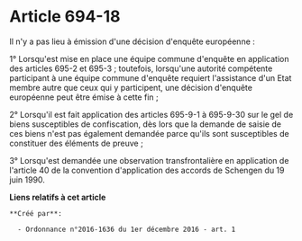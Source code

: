 # Article 694-18

Il n'y a pas lieu à émission d'une décision d'enquête européenne : 

1° Lorsqu'est mise en place une équipe commune d'enquête en application  des articles 695-2 et 695-3 ; toutefois, lorsqu'une
autorité compétente  participant à une équipe commune d'enquête requiert l'assistance d'un  Etat membre autre que ceux qui y
participent, une décision d'enquête  européenne peut être émise à cette fin ; 

2°  Lorsqu'il est fait application des articles 695-9-1 à 695-9-30 sur le  gel de biens susceptibles de confiscation, dès
lors que la demande de  saisie de ces biens n'est pas également demandée parce qu'ils sont  susceptibles de constituer des
éléments de preuve ; 

3° Lorsqu'est demandée une observation transfrontalière en application  de l'article 40 de la convention d'application des
accords de Schengen  du 19 juin 1990.

**Liens relatifs à cet article**

	**Créé par**:

	  - Ordonnance n°2016-1636 du 1er décembre 2016 - art. 1
